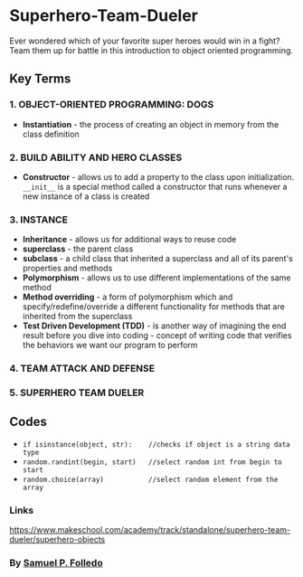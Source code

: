 # Superhero-Team-Dueler
Ever wondered which of your favorite super heroes would win in a fight? Team them up for battle in this introduction to object oriented programming.

## Key Terms
### 1. OBJECT-ORIENTED PROGRAMMING: DOGS
- **Instantiation** - the process of creating an object in memory from the class definition
### 2. BUILD ABILITY AND HERO CLASSES
- **Constructor** - allows us to add a property to the class upon initialization. 
                `__init__` is a special method called a constructor that runs whenever a new instance of a class is created
### 3. INSTANCE
- **Inheritance** - allows us for additional ways to reuse code
- **superclass** - the parent class
- **subclass** - a child class that inherited a superclass and all of its parent's properties and methods
- **Polymorphism** - allows us to use different implementations of the same method
- __Method overriding__ - a form of polymorphism which and specify/redefine/override a different functionality for methods that are inherited from the superclass
- __Test Driven Development (TDD)__ - is another way of imagining the end result before you dive into coding
                                    - concept of writing code that verifies the behaviors we want our program to perform
### 4. TEAM ATTACK AND DEFENSE
### 5. SUPERHERO TEAM DUELER


## Codes
- ```if isinstance(object, str):    //checks if object is a string data type```
- ```random.randint(begin, start)   //select random int from begin to start```
- ```random.choice(array)           //select random element from the array```



### Links
https://www.makeschool.com/academy/track/standalone/superhero-team-dueler/superhero-objects
### By [Samuel P. Folledo](https://github.com/SamuelFolledo)